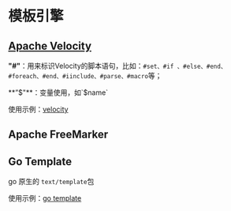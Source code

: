 # 模板引擎

## [Apache Velocity](http://velocity.apache.org/)

**"#"**：用来标识Velocity的脚本语句，比如：`#set、#if 、#else、#end、#foreach、#end、#iinclude、#parse、#macro`等；

**”$"**：变量使用，如`$name`



使用示例：[velocity](https://gitee.com/oscsc/web-tech/tree/master/template_engine/velocity)

## Apache FreeMarker



## Go Template

go 原生的 `text/template`包

使用示例：[go template](https://gitee.com/oscsc/web-tech/tree/master/template_engine/gotemplate)
